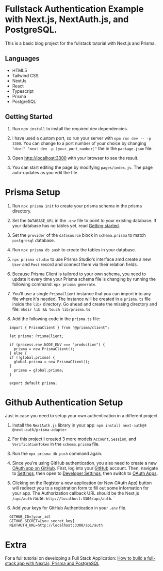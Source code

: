 # Fullstack Authentication Example with Next.js, NextAuth.js, and PostgreSQL.

This is a basic blog project for the fullstack tutorial with Next.js and Prisma.

## Languages

- HTML5
- Tailwind CSS
- NextJs
- React
- Typescript
- Prisma
- PostgreSQL

## Getting Started

1. Run `npm install` to install the required dev dependencies.

2. I have used a custom port, so run your server with `npm run dev -- -p 3300`.
   You can change to a port number of your choice by changing `"dev:" "next dev -p [your_port_number]"` the in the `package.json` file.

3. Open [http://localhost:3300](http://localhost:3300) with your browser to see the result.

4. You can start editing the page by modifying `pages/index.js`. The page auto-updates as you edit the file.

# Prisma Setup

1. Run `npx prisma init` to create your prisma schema in the prisma directory.

2. Set the `DATABASE_URL` in the `.env` file to point to your existing database. If your database has no tables yet, read [Getting started](https://pris.ly/d/getting-started).

3. Set the `provider` of the `datasource` block in `schema.prisma` to match `postgresql` database.

4. Run `npx prisma db push` to create the tables in your database.

5. `npx prisma studio` to use Prisma Studio's interface amd create a new `User` and `Post` record and connect them via their relation fields.

6. Because Prisma Client is tailored to your own schema, you need to update it every time your Prisma schema file is changing by running the following command: `npx prisma generate`.

7. You'll use a single `PrismaClient` instance that you can import into any file where it's needed. The instance will be created in a `prisma.ts` file inside the `lib/` directory. Go ahead and create the missing directory and file: `mkdir lib && touch lib/prisma.ts`

8. Add the following code in the `prisma.ts` file:
```js:
  import { PrismaClient } from "@prisma/client";

  let prisma: PrismaClient;

  if (process.env.NODE_ENV === "production") {
    prisma = new PrismaClient();
  } else {
  if (!global.prisma) {
    global.prisma = new PrismaClient();
  }
    prisma = global.prisma;
  }

  export default prisma;
```

# Github Authentication Setup

Just in case you need to setup your own authentication in a different project

1. Install the `NextAuth.js` library in your app: `npm install next-auth@4 @next-auth/prisma-adapter`

2. For this project I created 3 more models `Account`, `Session`, and `VerificationToken` in the `schema.prisma` file.

3. Run the `npx prisma db push` command again.

4. Since you're using GitHub authentication, you also need to create a new [OAuth app on GitHub](https://docs.github.com/en/free-pro-team@latest/developers/apps/building-oauth-apps). First, log into your [GitHub](https://github.com/) account. Then, navigate to
   [Settings](https://github.com/settings/profile), then open to
   [Developer Settings](https://github.com/settings/apps), then switch to
   [OAuth Apps](https://github.com/settings/developers).

5. Clicking on the Register a new application (or New OAuth App) button will redirect you to a registration form to fill out some information for your app. The Authorization callback URL should be the Next.js `/api/auth` route: `http://localhost:3300/api/auth`.
   `
6. Add your keys for GitHub Authentication in your `.env` file.

```
  GITHUB_ID=[your_id]
  GITHUB_SECRET=[you_secret_key]
  NEXTAUTH_URL=http://localhost:3300/api/auth
```

# Extra
For a full tutorial on developing a Full Stack Application: [How to build a full-stack app with NextJs, Prisma and PostgreSQL](https://vercel.com/guides/nextjs-prisma-postgres)
